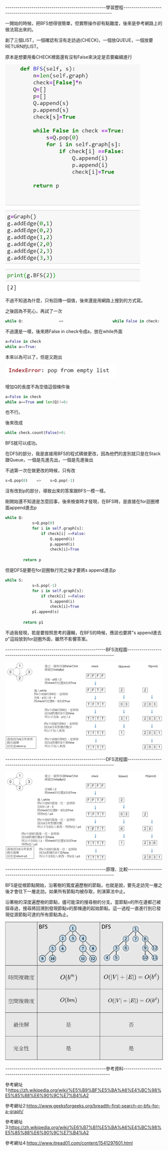 --------------------------------------------------學習歷程------------------------------------------------------------------------

一開始的時候，把BFS想得很簡單，但實際操作卻有點難度，後來是參考網路上的做法寫出來的。

創了三個LIST，一個確認有沒有走訪過(CHECK)，一個放QUEUE，一個放要RETURN的LIST。

原本是想要用看CHECK裡面還有沒有False來決定是否要繼續進行

![image](https://github.com/sun-peihsuan/learning-note/blob/master/image/hw5.jpg)

不過不知道為什麼，只有回傳一個值，後來還是用網路上搜到的方式寫。

之後因為不死心，再試了一次

```Python
while Q:                =>                      while False in check:
```
不過還是一樣，後來將False in check令成a，放在while外面

```Python
a=False in check
while a==True:
```
本來以為可以了，但是又跑出

![image](https://github.com/sun-peihsuan/learning-note/blob/master/image/ERROR.jpg)

增加Q的長度不為空值這個條件後
```Python 
a=False in check
while a==True and len(Q)!=0:
```
也不行。

後來改成
 ```Python
 while check.count(False)>0:
 ```
BFS就可以成功。

在DFS的部分，我是直接用BFS的程式碼做更改，因為他們的差別就只是在Stack跟Queue，一個是先進先出，一個是先進後出

不過第一次在做更改的時候，只有改
```Python
s=Q.pop(0)    =>    s=Q.pop(-1)
```
沒有改到p的部分，導致出來的答案跟BFS一模一樣。

 
剛開始還不知道是怎麼回事，後來檢查時才發現，在BFS時，是直接在for迴圈裡面append進去p
```Python
while Q:
            s=Q.pop(0)
            for i in self.graph[s]:
                if check[i] ==False:
                    Q.append(i)
                    p.append(i)
                    check[i]=True
            
        return p
```
但是DFS是要在for迴圈執行完之後才要將s append進去p
```Python
while S:
            s=S.pop(-1)
            for i in self.graph[s]:
                if check[i] ==False:
                    S.append(i)
                    check[i]=True
            p1.append(s)
            
        return p1
```
不過我發現，若是要按照思考的邏輯，在BFS的時候，應該也要將"s append進去p"這段放到for迴圈外面，雖然不影響答案。


--------------------------------------------------BFS流程圖-----------------------------------------------------------------------

![image](https://github.com/sun-peihsuan/learning-note/blob/master/image/BFS.JPG)

--------------------------------------------------DFS流程圖-----------------------------------------------------------------------

![image](https://github.com/sun-peihsuan/learning-note/blob/master/image/DFS.JPG)

--------------------------------------------------原理、比較-----------------------------------------------------------------------

BFS是從根節點開始，沿著樹的寬度遍歷樹的節點，也就是說，要先走訪完一層之後才會往下一層走訪。如果所有節點均被存取，則演算法中止。

沿著樹的深度遍歷樹的節點，儘可能深的搜尋樹的分支。當節點v的所在邊都己被探尋過，搜尋將回溯到發現節點v的那條邊的起始節點。這一過程一直進行到已發現從源節點可達的所有節點為止。

![image](https://github.com/sun-peihsuan/learning-note/blob/master/image/HW5-1.jpg)

--------------------------------------------------參考資料-----------------------------------------------------------------------

參考網址1:https://zh.wikipedia.org/wiki/%E5%B9%BF%E5%BA%A6%E4%BC%98%E5%85%88%E6%90%9C%E7%B4%A2

參考網址2:https://www.geeksforgeeks.org/breadth-first-search-or-bfs-for-a-graph/

參考網址3:https://zh.wikipedia.org/wiki/%E6%B7%B1%E5%BA%A6%E4%BC%98%E5%85%88%E6%90%9C%E7%B4%A2

參考網址4:https://www.itread01.com/content/1541297601.html
